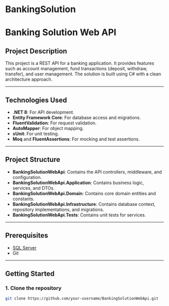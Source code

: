 # BankingSolution
# Banking Solution Web API

## Project Description
This project is a REST API for a banking application. It provides features such as account management, fund transactions (deposit, withdraw, transfer), and user management. The solution is built using C# with a clean architecture approach.

---

## Technologies Used
- **.NET 8**: For API development.
- **Entity Framework Core**: For database access and migrations.
- **FluentValidation**: For request validation.
- **AutoMapper**: For object mapping.
- **xUnit**: For unit testing.
- **Moq** and **FluentAssertions**: For mocking and test assertions.

---

## Project Structure
- **BankingSolutionWebApi**: Contains the API controllers, middleware, and configuration.
- **BankingSolutionWebApi.Application**: Contains business logic, services, and DTOs.
- **BankingSolutionWebApi.Domain**: Contains core domain entities and constants.
- **BankingSolutionWebApi.Infrastructure**: Contains database context, repository implementations, and migrations.
- **BankingSolutionWebApi.Tests**: Contains unit tests for services.

---

## Prerequisites
- [SQL Server](https://www.microsoft.com/sql-server)
- Git

---

## Getting Started

### 1. Clone the repository
```bash
git clone https://github.com/your-username/BankingSolutionWebApi.git
